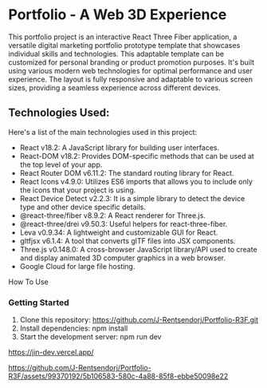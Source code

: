 # **Portfolio - A Web 3D Experience**

This portfolio project is an interactive React Three Fiber application, a versatile digital marketing portfolio prototype template that showcases individual skills and technologies. This adaptable template can be customized for personal branding or product promotion purposes. It's built using various modern web technologies for optimal performance and user experience. The layout is fully responsive and adaptable to various screen sizes, providing a seamless experience across different devices.

## Technologies Used:
Here's a list of the main technologies used in this project:

* React v18.2: A JavaScript library for building user interfaces.
* React-DOM v18.2: Provides DOM-specific methods that can be used at the top level of your app.
* React Router DOM v6.11.2: The standard routing library for React.
* React Icons v4.9.0: Utilizes ES6 imports that allows you to include only the icons that your project is using.
* React Device Detect v2.2.3: It is a simple library to detect the device type and other device specific details.
* @react-three/fiber v8.9.2: A React renderer for Three.js.
* @react-three/drei v9.50.3: Useful helpers for react-three-fiber.
* Leva v0.9.34: A lightweight and customizable GUI for React.
* gltfjsx v6.1.4: A tool that converts glTF files into JSX components.
* Three.js v0.148.0: A cross-browser JavaScript library/API used to create and display animated 3D computer graphics in a web browser.
* Google Cloud for large file hosting.

How To Use
### Getting Started
1. Clone this repository: https://github.com/J-Rentsendorj/Portfolio-R3F.git
2. Install dependencies: npm install
3. Start the development server: npm run dev

https://jin-dev.vercel.app/


https://github.com/J-Rentsendorj/Portfolio-R3F/assets/99370192/5b106583-580c-4a88-85f8-ebbe50098e22




